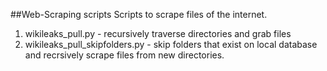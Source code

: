 ##Web-Scraping scripts
Scripts to scrape files of the internet.

1. wikileaks_pull.py - recursively traverse directories and grab files
2. wikileaks_pull_skipfolders.py - skip folders that exist on local database and recrsively scrape files from new directories.
